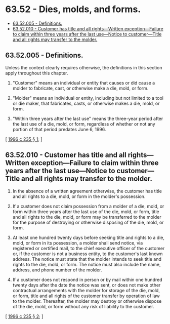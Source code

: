 # 63.52 - Dies, molds, and forms.
* [63.52.005 - Definitions.](#6352005---definitions)
* [63.52.010 - Customer has title and all rights—Written exception—Failure to claim within three years after the last use—Notice to customer—Title and all rights may transfer to the molder.](#6352010---customer-has-title-and-all-rightswritten-exceptionfailure-to-claim-within-three-years-after-the-last-usenotice-to-customertitle-and-all-rights-may-transfer-to-the-molder)
## 63.52.005 - Definitions.
Unless the context clearly requires otherwise, the definitions in this section apply throughout this chapter.

1. "Customer" means an individual or entity that causes or did cause a molder to fabricate, cast, or otherwise make a die, mold, or form.

2. "Molder" means an individual or entity, including but not limited to a tool or die maker, that fabricates, casts, or otherwise makes a die, mold, or form.

3. "Within three years after the last use" means the three-year period after the last use of a die, mold, or form, regardless of whether or not any portion of that period predates June 6, 1996.

\[ [1996 c 235 § 1](http://lawfilesext.leg.wa.gov/biennium/1995-96/Pdf/Bills/Session%20Laws/Senate/6286.SL.pdf?cite=1996%20c%20235%20§%201); \]

## 63.52.010 - Customer has title and all rights—Written exception—Failure to claim within three years after the last use—Notice to customer—Title and all rights may transfer to the molder.
1. In the absence of a written agreement otherwise, the customer has title and all rights to a die, mold, or form in the molder's possession.

2. If a customer does not claim possession from a molder of a die, mold, or form within three years after the last use of the die, mold, or form, title and all rights to the die, mold, or form may be transferred to the molder for the purpose of destroying or otherwise disposing of the die, mold, or form.

3. At least one hundred twenty days before seeking title and rights to a die, mold, or form in its possession, a molder shall send notice, via registered or certified mail, to the chief executive officer of the customer or, if the customer is not a business entity, to the customer's last known address. The notice must state that the molder intends to seek title and rights to the die, mold, or form. The notice must also include the name, address, and phone number of the molder.

4. If a customer does not respond in person or by mail within one hundred twenty days after the date the notice was sent, or does not make other contractual arrangements with the molder for storage of the die, mold, or form, title and all rights of the customer transfer by operation of law to the molder. Thereafter, the molder may destroy or otherwise dispose of the die, mold, or form without any risk of liability to the customer.

\[ [1996 c 235 § 2](http://lawfilesext.leg.wa.gov/biennium/1995-96/Pdf/Bills/Session%20Laws/Senate/6286.SL.pdf?cite=1996%20c%20235%20§%202); \]

